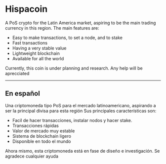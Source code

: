 # Hispacoin
A PoS crypto for the Latin America market, aspiring to be the main trading currency in this region.
The main features are:
- Easy to make transactions, to set a node, and to stake
- Fast transactions
- Having a very stable value
- Lightweight blockchain
- Available for all the world

Currently, this coin is under planning and research. Any help will be aprecciated

-----------------
En español
-----------------
Una criptomoneda tipo PoS para el mercado latinoamericano, aspirando a ser la principal divisa para esta región
Sus principales características son:
- Facil de hacer transacciones, instalar nodos y hacer stake.
- Transacciones rápidas
- Valor de mercado muy estable
- Sistema de blockchain ligero
- Disponible en todo el mundo

Ahora mismo, esta criptomoneda está en fase de diseño e investigación. Se agradece cualquier ayuda
